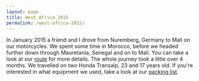 ```yaml
---
layout: page
title: West Africa 2015
permalink: /west-africa-2015/
---
```

In January 2015 a friend and I drove from Nuremberg, Germany to Mali on our motorcycles. We spent some time in Morocco, before we headed further down through Mauretania, Senegal and on to Mali.
You can take a look at our [route](/west-africa-2015/route/) for more details.
The whole journey took a little over 4 months.
We travelled on two Honda Transalp, 23 and 17 years old.
If you're interested in what equipment we used, take a look at our [packing list](/west-africa-2015/packing-list).
